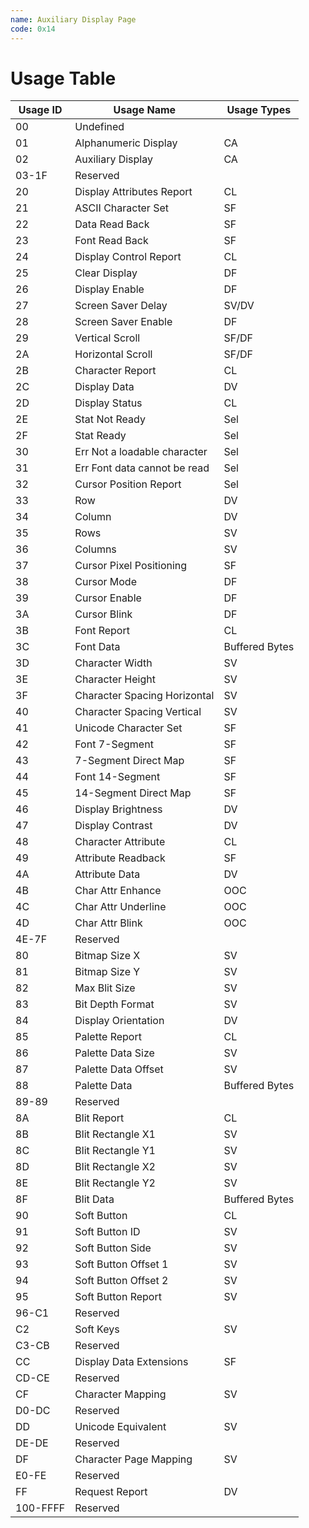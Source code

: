 ```yaml
---
name: Auxiliary Display Page
code: 0x14
---
```

# Usage Table

| Usage ID | Usage Name                   | Usage Types    |
|----------|------------------------------|----------------|
| 00       | Undefined                    |                |
| 01       | Alphanumeric  Display        | CA             |
| 02       | Auxiliary  Display           | CA             |
| 03-1F    | Reserved                     |                |
| 20       | Display  Attributes  Report  | CL             |
| 21       | ASCII Character Set          | SF             |
| 22       | Data Read Back               | SF             |
| 23       | Font Read Back               | SF             |
| 24       | Display  Control  Report     | CL             |
| 25       | Clear Display                | DF             |
| 26       | Display Enable               | DF             |
| 27       | Screen Saver Delay           | SV/DV          |
| 28       | Screen Saver Enable          | DF             |
| 29       | Vertical Scroll              | SF/DF          |
| 2A       | Horizontal Scroll            | SF/DF          |
| 2B       | Character  Report            | CL             |
| 2C       | Display Data                 | DV             |
| 2D       | Display  Status              | CL             |
| 2E       | Stat Not Ready               | Sel            |
| 2F       | Stat Ready                   | Sel            |
| 30       | Err Not a loadable character | Sel            |
| 31       | Err Font data cannot be read | Sel            |
| 32       | Cursor Position Report       | Sel            |
| 33       | Row                          | DV             |
| 34       | Column                       | DV             |
| 35       | Rows                         | SV             |
| 36       | Columns                      | SV             |
| 37       | Cursor Pixel Positioning     | SF             |
| 38       | Cursor Mode                  | DF             |
| 39       | Cursor Enable                | DF             |
| 3A       | Cursor Blink                 | DF             |
| 3B       | Font  Report                 | CL             |
| 3C       | Font Data                    | Buffered Bytes |
| 3D       | Character Width              | SV             |
| 3E       | Character Height             | SV             |
| 3F       | Character Spacing Horizontal | SV             |
| 40       | Character Spacing Vertical   | SV             |
| 41       | Unicode Character Set        | SF             |
| 42       | Font 7-Segment               | SF             |
| 43       | 7-Segment Direct Map         | SF             |
| 44       | Font 14-Segment              | SF             |
| 45       | 14-Segment Direct Map        | SF             |
| 46       | Display Brightness           | DV             |
| 47       | Display Contrast             | DV             |
| 48       | Character  Attribute         | CL             |
| 49       | Attribute Readback           | SF             |
| 4A       | Attribute Data               | DV             |
| 4B       | Char Attr Enhance            | OOC            |
| 4C       | Char Attr Underline          | OOC            |
| 4D       | Char Attr Blink              | OOC            |
| 4E-7F    | Reserved                     |                |
| 80       | Bitmap Size X                | SV             |
| 81       | Bitmap Size Y                | SV             |
| 82       | Max Blit Size                | SV             |
| 83       | Bit Depth Format             | SV             |
| 84       | Display Orientation          | DV             |
| 85       | Palette  Report              | CL             |
| 86       | Palette Data Size            | SV             |
| 87       | Palette Data Offset          | SV             |
| 88       | Palette Data                 | Buffered Bytes |
| 89-89    | Reserved                     |                |
| 8A       | Blit  Report                 | CL             |
| 8B       | Blit Rectangle X1            | SV             |
| 8C       | Blit Rectangle Y1            | SV             |
| 8D       | Blit Rectangle X2            | SV             |
| 8E       | Blit Rectangle Y2            | SV             |
| 8F       | Blit Data                    | Buffered Bytes |
| 90       | Soft  Button                 | CL             |
| 91       | Soft Button ID               | SV             |
| 92       | Soft Button Side             | SV             |
| 93       | Soft Button Offset 1         | SV             |
| 94       | Soft Button Offset 2         | SV             |
| 95       | Soft Button Report           | SV             |
| 96-C1    | Reserved                     |                |
| C2       | Soft Keys                    | SV             |
| C3-CB    | Reserved                     |                |
| CC       | Display Data Extensions      | SF             |
| CD-CE    | Reserved                     |                |
| CF       | Character Mapping            | SV             |
| D0-DC    | Reserved                     |                |
| DD       | Unicode Equivalent           | SV             |
| DE-DE    | Reserved                     |                |
| DF       | Character Page Mapping       | SV             |
| E0-FE    | Reserved                     |                |
| FF       | Request Report               | DV             |
| 100-FFFF | Reserved                     |                |
